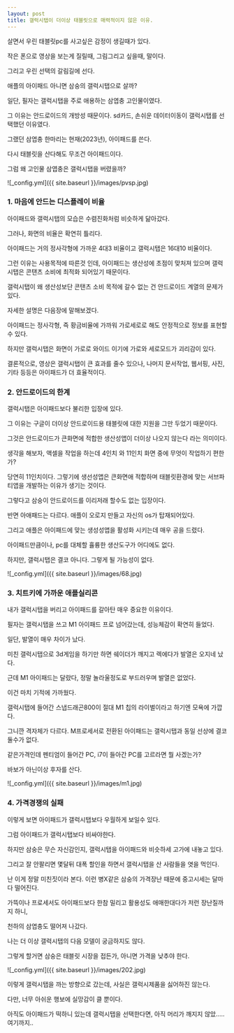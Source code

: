 ```yaml
---
layout: post
title: 갤럭시탭이 더이상 태블릿으로 매력적이지 않은 이유.
---
```


살면서 우린 태블릿pc를 사고싶은 감정이 생길때가 있다.

작은 폰으로 영상을 보는게 질릴때, 그림그리고 싶을때, 말이다.

그리고 우린 선택의 갈림길에 선다.

애플의 아이패드 아니면 삼숭의 갤럭시탭으로 살까?

일단, 필자는 갤럭시탭을 주로 애용하는 삼엽충 고인물이였다.

그 이유는 안드로이드의 개방성 때문이다. sd카드, 손쉬운 데이터이동이 갤럭시탭를 선택했던 이유였다.

그랬던 삼엽충 한마리는 현재(2023년), 아이패드를 쓴다. 

다시 태블릿을 산다해도 무조건 아이패드이다.

그럼 왜 고인물 삼엽충은 갤럭시탭을 버렸을까?   

![_config.yml]({{ site.baseurl }}/images/pvsp.jpg)




<h3>1. 마음에 안드는 디스플레이 비율</h3>

아이패드와 갤럭시탭의 모습은 수렴진화처럼 비슷하게 닮아갔다.

그러나, 화면의 비율은 확연히 틀리다.

아이패드는 거의 정사각형에 가까운 4대3 비율이고 갤럭시탭은 16대10 비율이다.

그런 이유는 사용목적에 따른것 인데, 아이패드는 생산성에 초점이 맞처져 있으며 갤럭시탭은 콘탠츠 소비에 최적화 되어있기 때문이다.

갤럭시탭이 왜 생산성보단 콘탠츠 소비 목적에 갈수 없는 건 안드로이드 계열의 문제가 있다. 

자세한 설명은 다음장에 말해보겠다.

아이패드는 정사각형, 즉 황금비율에 가까워 가로세로로 해도 안정적으로 정보를 표현할 수 있다.

하지만 갤럭시탭은 화면이 가로로 와이드 이기에 가로와 세로모드가 괴리감이 있다.

결론적으로, 영상은 갤럭시탭이 큰 효과를 줄수 있으나, 나머지 문서작업, 웹서핑, 사진, 기타 등등은 아이패드가 더 효율적이다. 



<h3>2. 안드로이드의 한계</h3>

갤럭시탭은 아이패드보다 불리한 입장에 있다.

그 이유는 구글이 더이상 안드로이드용 태블릿에 대한 지원을 그만 두었기 때문이다.

그것은 안드로이드가 큰화면에 적합한 생산성앱이 더이상 나오지 않는다 라는 의미이다.

생각을 해보자, 액셀을 작업을 하는데 4인치 와 11인치 화면 중에 무엇이 작업하기 편한가?

당연히 11인치이다. 그렇기에 생선성앱은 큰화면애 적합하며 태블릿환경에 맞는 서브파티앱을 개발하는 이유가 생기는 것이다.

그렇다고 삼숭이 안드로이드를 이리저래 할수도 없는 입장이다.

반면 아애패드는 다르다. 애플이 오로지 만들고 자신의 os가 탑재되어있다.

그리고 애플은 아이패드에 맞는 생성성앱을 활성화 시키는데 매우 공을 드렸다.

아이패드만큼이나, pc를 대체할 휼륭한 생산도구가 어디에도 없다.

하지만, 갤럭시탭은 결코 아니다. 그렇게 될 가능성이 없다.


![_config.yml]({{ site.baseurl }}/images/68.jpg)





<h3>3. 치트키에 가까운 애플실리콘</h3>

내가 갤럭시탭을 버리고 아이패드를 갈아탄 매우 중요한 이유이다.

필자는 갤럭시탭을 쓰고 M1 아이패드 프로 넘어갔는데, 성능체감이 확연히 들었다.

일단, 발열이 매우 차이가 났다.

미친 갤럭시탭으로 3d게임을 하기만 하면 쉐이더가 깨지고 렉에다가 발열은 오지네 났다.

근데 M1 아이패드는 달랐다, 정말 놀라울정도로 부드러우며 발열은 없었다.

이건 마치 기적에 가까웠다.

갤럭시탭에 들어간 스냅드래곤800이 절대 M1 칩의 라이벌이라고 하기엔 모욕에 가깝다.

그니깐 격자체가 다르다. M프로세서로 전환된 아이패드는 갤럭시탭과 동일 선상에 결코 둘수가 없다.

같은가격인데 펜티엄이 들어간 PC, i7이 들아간 PC를 고르라면 뭘 사겠는가?

바보가 아닌이상 후자를 산다. 


![_config.yml]({{ site.baseurl }}/images/m1.jpg)





<h3>4. 가격경쟁의 실패</h3>

이렇게 보면 아이패드가 갤럭시탭보다 우월하게 보일수 있다.

그럼 아이패드가 갤럭시탭보다 비싸야한다.

하지만 삼숭은 무슨 자신감인지, 갤럭시탭을 아이패드와 비슷하세 고가에 내놓고 있다.

그리고 잘 안팔리면 몇달뒤 대폭 할인을 하면서 갤럭시탭을 산 사람들을 엿을 먹인다.

난 이게 정말 미친짓이라 본다. 이런 병X같은 삼숭의 가격장난 때문에 중고시세는 달마다 떨어진다.

가뜩이나 프로세서도 아이패드보다 한참 밀리고 활용성도 애매한대다가 저런 장난질까지 하니,

천하의 삼엽충도 떨어져 나갔다.

나는 더 이상 갤럭시탭의 다음 모델이 궁금하지도 않다. 

그렇게 할거면 삼숭은 태블릿 시장을 접든가, 아니면 가격을 낮추야 한다. 

![_config.yml]({{ site.baseurl }}/images/202.jpg)


이렇게 갤럭시탭을 까는 방향으로 갔는데, 사실은 갤럭시제품을 싫어하진 않는다.

다만, 너무 아쉬운 행보에 실망감이 클 뿐이다.

아직도 아이패드가 떡하니 있는데 갤럭시탭을 선택한다면, 아직 머리가 깨지지 않았..... 여기까지..